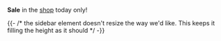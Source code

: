 **Sale** in the [shop](shop.html) today only!

{{- /* the sidebar element doesn't resize the way we'd like. This keeps it filling the height as it should */ -}}

<script>
var scrollTimer = -1;
function bodyScroll(){if(scrollTimer != -1){clearTimeout(scrollTimer);}scrollTimer = window.setTimeout(sidebarHeight, 100);}window.onresize=sidebarHeight;
function sidebarHeight() {
s=document.getElementById('sidebar');
a=document.getElementById('article'); 
h=a.offsetHeight+'px';
s.style.height=h;
}</script>
<body onscroll="bodyScroll();">


